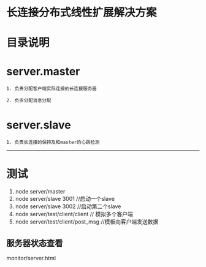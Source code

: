 # 长连接分布式线性扩展解决方案

# 目录说明

# server.master 

	1. 负责分配客户端实际连接的长连接服务器

	2. 负责分配消息分配

# server.slave 

	1. 负责长连接的保持及和master的心跳检测


-------------
# 测试
1. node server/master
1. node server/slave 3001  //启动一个slave
1. node server/slave 3002  //启动第二个slave
1. node server/test/client/client // 模拟多个客户端
1. node server/test/client/post_msg //模板向客户端发送数据

## 服务器状态查看
monitor/server.html
